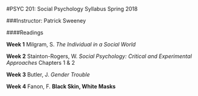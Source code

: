 #PSYC 201: Social Psychology Syllabus Spring 2018

###Instructor: Patrick Sweeney

####Readings

**Week 1**
Milgram, S. *The Individual in a Social World*

**Week 2**
Stainton-Rogers, W. *Social Psychology: Critical and Experimental Approaches* Chapters 1 & 2 

**Week 3** 
Butler, J. *Gender Trouble* 

**Week 4**
Fanon, F. **Black Skin, White Masks**
